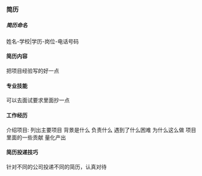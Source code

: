 ### 简历
> 
##### 简历命名
姓名-学校|学历-岗位-电话号码

#### 简历内容
把项目经验写的好一点

#### 专业技能
可以去面试要求里面抄一点

#### 工作经历

介绍项目: 列出主要项目 背景是什么 负责什么 遇到了什么困难 为什么这么做 项目里面的一些贡献 量化产出

#### 简历投递技巧
针对不同的公司投递不同的简历，认真对待